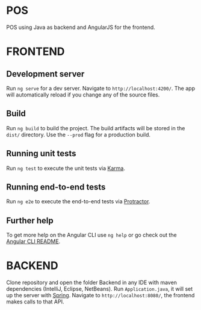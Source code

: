 # POS
POS using Java as backend and AngularJS for the frontend.

# FRONTEND

## Development server

Run `ng serve` for a dev server. Navigate to `http://localhost:4200/`. The app will automatically reload if you change any of the source files.

## Build

Run `ng build` to build the project. The build artifacts will be stored in the `dist/` directory. Use the `--prod` flag for a production build.

## Running unit tests

Run `ng test` to execute the unit tests via [Karma](https://karma-runner.github.io).

## Running end-to-end tests

Run `ng e2e` to execute the end-to-end tests via [Protractor](http://www.protractortest.org/).

## Further help

To get more help on the Angular CLI use `ng help` or go check out the [Angular CLI README](https://github.com/angular/angular-cli/blob/master/README.md).

# BACKEND

Clone repository and open the folder Backend in any IDE with maven dependencies (IntelliJ, Eclipse, NetBeans). Run `Application.java`, it will set up the server with [Spring](https://spring.io/). Navigate to `http://localhost:8080/`, the frontend makes calls to that API.
